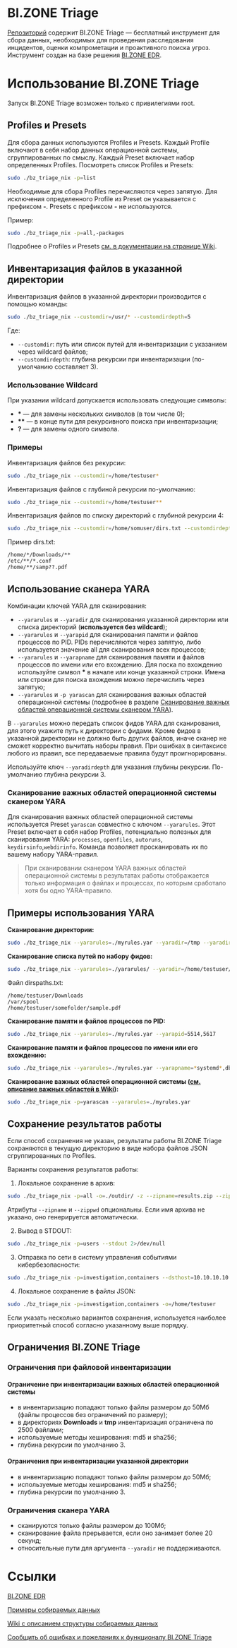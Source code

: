 # BI.ZONE Triage
[Репозиторий](https://github.com/bi-zone/triage) содержит BI.ZONE Triage — бесплатный инструмент для сбора данных, необходимых для проведения расследования инцидентов, оценки компрометации и проактивного поиска угроз. Инструмент создан на базе решения [BI.ZONE EDR](https://bi.zone/catalog/products/edr/).

# Использование BI.ZONE Triage
Запуск BI.ZONE Triage возможен только с привилегиями root.

## Profiles и Presets
Для сбора данных используются Profiles и Presets.
Каждый Profile включают в себя набор данных операционной системы, сгруппированных по смыслу. Каждый Preset включает набор определенных Profiles.
Посмотреть список Profiles и Presets:
```bash
sudo ./bz_triage_nix -p=list
```
Необходимые для сбора Profiles перечисляются через запятую. Для исключения определенного Profile из Preset он указывается с префиксом **-**. Presets с  префиксом **-** не используются.

Пример:
```bash
sudo ./bz_triage_nix -p=all,-packages
```
Подробнее о Profiles и Presets [см. в документации на странице Wiki](https://github.com/bi-zone/triage/wiki/Инструкция-по-использованию#profiles-и-presets).

## Инвентаризация файлов в указанной директории
Инвентаризация файлов в указанной директории производится с помощью команды:
```bash
sudo ./bz_triage_nix --customdir=/usr/* --customdirdepth=5
```
Где:
- ```--customdir```: путь или список путей для инвентаризации с указанием через wildcard файлов;
- ```--customdirdepth```: глубина рекурсии при инвентаризации (по-умолчанию составляет 3).

### Использование Wildcard
При указании wildcard допускается использовать следующие символы:
- **\*** — для замены нескольких символов (в том числе 0);
- **\*\*** — в конце пути для рекурсивного поиска при инвентаризации;
- **?** — для замены одного символа.

### Примеры
Инвентаризация файлов без рекурсии:
```bash
sudo ./bz_triage_nix --customdir=/home/testuser*
```
Инвентаризация файлов с глубиной рекурсии по-умолчанию:
```bash
sudo ./bz_triage_nix --customdir=/home/testuser**
```
Инвентаризация файлов по списку директорий c глубиной рекурсии 4:
```bash
sudo ./bz_triage_nix --customdir=/home/somuser/dirs.txt --customdirdepth=4
```
Пример dirs.txt:
```
/home/*/Downloads/**
/etc/**/*.conf
/home/**/samp??.pdf
```

## Использование сканера YARA
Комбинации ключей YARA для сканирования:
- ```--yararules``` и ```--yaradir``` для сканирования указанной директории или списка директорий (**используется без wildcard**);
- ```--yararules``` и ```--yarapid``` для сканирования памяти и файлов процессов по PID. PIDs перечисляются через запятую, либо используется значение all для сканирования всех процессов;
- ```--yararules``` и ```--yarapname``` для сканирования памяти и файлов процессов по имени или его вхождению. Для поска по вхождению используйте символ **\*** в начале или конце указанной строки. Имена или строки для поиска вхождения можно перечислить через запятую;
- ```--yararules``` и ```-p yarascan``` для сканирования важных областей операционной системы (подробнее в  разделе [Сканирование важных областей операционной системы сканером YARA](#сканирование-важных-областей-операционной-системы-сканером-yara)).

В ```--yararules``` можно передать список фидов YARA для сканирования, для этого укажите путь к директории с фидами. Кроме фидов в указанной директории не должно быть других файлов, иначе сканер не сможет корректно вычитать наборы правил. При ошибках в синтаксисе любого из правил, все передаваемые правила будут проигнорированы.

Используйте ключ ```--yaradirdepth``` для указания глубины рекурсии. По-умолчанию глубина рекурсии 3.

### Сканирование важных областей операционной системы сканером YARA
Для сканирования важных областей операционной системы используется Preset ```yarascan``` совместно с ключом ```--yararules```. Этот Preset включает в себя набор Profiles, потенциально полезных для сканирования YARA: ```processes```, ```openfiles```, ```autoruns```, ```keydirsinfo```,```webdirinfo```. Команда позволяет просканировать их по вашему набору YARA-правил.

> При сканировании сканером YARA важных областей операционной системы в результатах работы отображается только информация о файлах и процессах, по которым сработало хотя бы одно YARA-правило.

## Примеры использования YARA
**Сканирование директории:**
```bash
sudo ./bz_triage_nix --yararules=./myrules.yar --yaradir=/tmp --yaradirdepth=5
```
**Сканирование списка путей по набору фидов:**
```bash
sudo ./bz_triage_nix --yararules=./yararules/ --yaradir=/home/testuser/dirspaths.txt
```
Файл dirspaths.txt:
```
/home/testuser/Downloads
/var/spool
/home/testuser/somefolder/sample.pdf
```
**Сканирование памяти и файлов процессов по PID:**
```bash
sudo ./bz_triage_nix --yararules=./myrules.yar --yarapid=5514,5617
```
**Сканирование памяти и файлов процессов по имени или его вхождению:**
```bash
sudo ./bz_triage_nix --yararules=./myrules.yar --yarapname=*systemd*,dbus*
```
**Сканирование важных областей операционной системы ([см. описание важных областей в Wiki](https://github.com/bi-zone/triage/wiki/Инструкция-по-использованию#сканирование-yara-важных-областей-операционной-системы)):**
```bash
sudo ./bz_triage_nix -p=yarascan --yararules=./myrules.yar
```

## Сохранение результатов работы
Если способ сохранения не указан, результаты работы BI.ZONE Triage сохраняются в текущую директорию в виде набора файлов JSON сгруппированных по Profiles.

Варианты сохранения результатов работы:
1. Локальное сохранение в архив:
```bash
sudo ./bz_triage_nix -p=all -o=./outdir/ -z --zipname=results.zip --zippwd=somepassword
```
Атрибуты ```--zipname``` и ```--zippwd``` опциональны. Если имя архива не указано, оно генерируется автоматически.

2. Вывод в STDOUT:
```bash
sudo ./bz_triage_nix -p=users --stdout 2>/dev/null
```
3. Отправка по сети в систему управления событиями кибербезопасности:
```bash
sudo ./bz_triage_nix -p=investigation,containers --dsthost=10.10.10.10 --dstport=5000 --netproto=tcp
```
4. Локальное сохранение в файлы JSON:
```bash
sudo ./bz_triage_nix -p=investigation,containers -o=/home/testuser
```
Если указать несколько вариантов сохранения, используется наиболее приоритетный способ согласно указанному выше порядку.

## Ограничения BI.ZONE Triage
### Ограничения при файловой инвентаризации
#### Ограничение при инвентаризации важных областей операционной системы
- в инвентаризацию попадают только файлы размером до 50Мб (файлы процессов без ограничений по размеру);
- в директориях **Downloads** и **tmp** инвентаризация ограничена по 2500 файлами;
- используемые методы хеширования: md5 и sha256;
- глубина рекурсии по умолчанию 3.

#### Ограничения при инвентаризации указанной директории
- в инвентаризацию попадают только файлы размером до 50Мб;
- используемые методы хеширования: md5 и sha256;
- глубина рекурсии по умолчанию 3.

### Ограничения сканера YARA
- сканируются только файлы размером до 100Мб;
- сканирование файла прерывается, если оно занимает более 20 секунд;
- относительные пути для аргумента ```--yaradir``` не поддерживаются.

# Cсылки
[BI.ZONE EDR](https://bi.zone/catalog/products/edr/)

[Примеры собираемых данных](event-examples)

[Wiki с описанием структуры собираемых данных](https://github.com/bi-zone/triage/wiki)

[Сообщить об ошибках и пожеланиях к функционалу BI.ZONE Triage](https://github.com/bi-zone/triage/issues)
